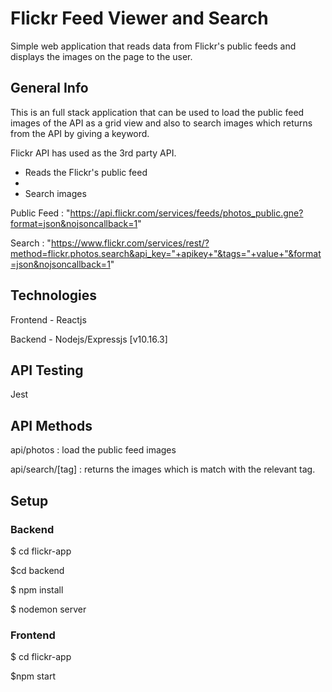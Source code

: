 # Flickr Feed Viewer and Search 

Simple web application that reads data from Flickr's public feeds and displays the images on the page to the user.

## General Info

This is an full stack application that can be used to load the public feed images of the API as a grid view and also to search images which returns from the API by giving a keyword.

Flickr API has used as the 3rd party API.

* Reads the Flickr's public feed
* 
* Search images


Public Feed : "https://api.flickr.com/services/feeds/photos_public.gne?format=json&nojsoncallback=1"

Search      : "https://www.flickr.com/services/rest/?method=flickr.photos.search&api_key="+apikey+"&tags="+value+"&format=json&nojsoncallback=1"

## Technologies

Frontend - Reactjs 

Backend - Nodejs/Expressjs [v10.16.3]

## API Testing

Jest

## API Methods

api/photos  : load the public feed images

api/search/[tag] : returns the images which is match with the relevant tag.

## Setup

### Backend

$ cd flickr-app

$cd backend

$ npm install

$ nodemon server

### Frontend

$ cd flickr-app

$npm start

